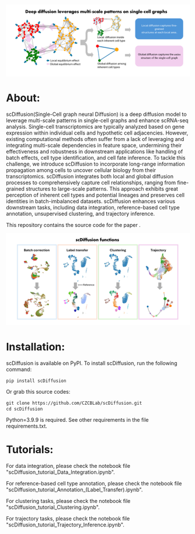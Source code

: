 ![scDiffusion](https://github.com/CZCBLab/scDiffusion/blob/main/scdiffusion_arc_1.png)

# About:

scDiffusion(Single-Cell graph neural Diffusion) is a deep diffusion model to leverage multi-scale patterns in single-cell graphs and enhance scRNA-seq analysis. Single-cell transcriptomics are typically analyzed based on gene expression within individual cells and hypothetic cell adjacencies. However, existing computational methods often suffer from a lack of leveraging and integrating multi-scale dependencies in feature space, undermining their effectiveness and robustness in downstream applications like handling of batch effects, cell type identification, and cell fate inference. To tackle this challenge, we introduce scDiffusion to incorporate long-range information propagation among cells to uncover cellular biology from their transcriptomics. scDiffusion integrates both local and global diffusion processes to comprehensively capture cell relationships, ranging from fine-grained structures to large-scale patterns. This approach exhibits great perception of inherent cell types and potential lineages and preserves cell identities in batch-imbalanced datasets. scDiffusion enhances various downstream tasks, including data integration, reference-based cell type annotation, unsupervised clustering, and trajectory inference. 

This repository contains the source code for the paper .

![scDiffusion](https://github.com/CZCBLab/scDiffusion/blob/main/scdiffusion_arc_2.png)

# Installation:

scDiffusion is available on PyPI. To install scDiffusion, run the following command:
```
pip install scDiffusion
```
Or grab this source codes:
```
git clone https://github.com/CZCBLab/scDiffusion.git
cd scDiffusion
```
Python=3.9.9 is required. See other requirements in the file requirements.txt.

# Tutorials:

For data integration, please check the notebook file "scDiffusion_tutorial_Data_Integration.ipynb".

For reference-based cell type annotation, please check the notebook file "scDiffusion_tutorial_Annotation_(Label_Transfer).ipynb".

For clustering tasks, please check the notebook file "scDiffusion_tutorial_Clustering.ipynb". 

For trajectory tasks, please check the notebook file "scDiffusion_tutorial_Trajectory_Inference.ipynb".
